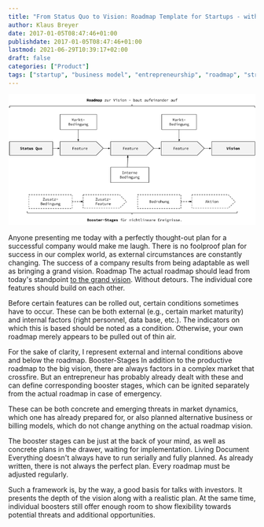 ```yaml
---
title: "From Status Quo to Vision: Roadmap Template for Startups - with Booster Stages!"
author: Klaus Breyer
date: 2017-01-05T08:47:46+01:00
publishdate: 2017-01-05T08:47:46+01:00
lastmod: 2021-06-29T10:39:17+02:00
draft: false
categories: ["Product"]
tags: ["startup", "business model", "entrepreneurship", "roadmap", "strategie"]
---
```


![](2016-12-21-Roadmap.png)

Anyone presenting me today with a perfectly thought-out plan for a successful company would make me laugh. There is no foolproof plan for success in our complex world, as external circumstances are constantly changing. The success of a company results from being adaptable as well as bringing a grand vision.
Roadmap
The actual roadmap should lead from today's standpoint [to the grand vision](https://klaus-breyer.de/blog/entrepreneurship/von-der-idee-zur-vision-der-eigene-handlungsspielraum-als-sliding-window/1808). Without detours. The individual core features should build on each other.

Before certain features can be rolled out, certain conditions sometimes have to occur. These can be both external (e.g., certain market maturity) and internal factors (right personnel, data base, etc.). The indicators on which this is based should be noted as a condition. Otherwise, your own roadmap merely appears to be pulled out of thin air.

For the sake of clarity, I represent external and internal conditions above and below the roadmap.
Booster-Stages
In addition to the productive roadmap to the big vision, there are always factors in a complex market that crossfire. But an entrepreneur has probably already dealt with these and can define corresponding booster stages, which can be ignited separately from the actual roadmap in case of emergency.

These can be both concrete and emerging threats in market dynamics, which one has already prepared for, or also planned alternative business or billing models, which do not change anything on the actual roadmap vision.

The booster stages can be just at the back of your mind, as well as concrete plans in the drawer, waiting for implementation.
Living Document
Everything doesn't always have to run serially and fully planned. As already written, there is not always the perfect plan. Every roadmap must be adjusted regularly.

Such a framework is, by the way, a good basis for talks with investors. It presents the depth of the vision along with a realistic plan. At the same time, individual boosters still offer enough room to show flexibility towards potential threats and additional opportunities.
